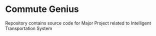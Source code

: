 # Commute Genius
Repository contains  source code for Major Project related to Intelligent Transportation System
